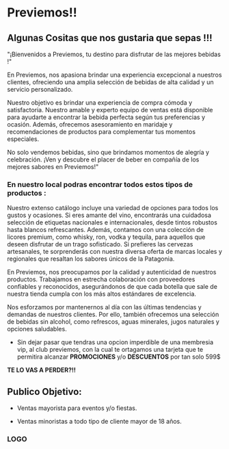# Previemos!!

## Algunas Cositas que nos gustaria que sepas !!!

"¡Bienvenidos a Previemos, tu destino para disfrutar de las mejores bebidas !"

En Previemos, nos apasiona brindar una experiencia excepcional a nuestros clientes, ofreciendo una amplia selección de bebidas de alta calidad y un servicio personalizado.

Nuestro objetivo es brindar una experiencia de compra cómoda y satisfactoria. Nuestro amable y experto equipo de ventas está disponible para ayudarte a encontrar la bebida perfecta según tus preferencias y ocasión. Además, ofrecemos asesoramiento en maridaje y recomendaciones de productos para complementar tus momentos especiales.

No solo vendemos bebidas, sino que brindamos momentos de alegría y celebración. ¡Ven y descubre el placer de beber en compañía de los mejores sabores en Previemos!"

### En nuestro local podras encontrar todos estos tipos de productos :

Nuestro extenso catálogo incluye una variedad de opciones para todos los gustos y ocasiones. Si eres amante del vino, encontrarás una cuidadosa selección de etiquetas nacionales e internacionales, desde tintos robustos hasta blancos refrescantes. Además, contamos con una colección de licores premium, como whisky, ron, vodka y tequila, para aquellos que deseen disfrutar de un trago sofisticado. Si prefieres las cervezas artesanales, te sorprenderás con nuestra diversa oferta de marcas locales y regionales que resaltan los sabores únicos de la Patagonia.

En Previemos, nos preocupamos por la calidad y autenticidad de nuestros productos. Trabajamos en estrecha colaboración con proveedores confiables y reconocidos, asegurándonos de que cada botella que sale de nuestra tienda cumpla con los más altos estándares de excelencia.

Nos esforzamos por mantenernos al día con las últimas tendencias y demandas de nuestros clientes. Por ello, también ofrecemos una selección de bebidas sin alcohol, como refrescos, aguas minerales, jugos naturales y opciones saludables.

  - Sin dejar pasar que tendras una opcion imperdible de una membresia vip, al club previemos, con la cual te ortagamos una tarjeta que te permitira alcanzar **PROMOCIONES** y/o **DESCUENTOS** por tan solo 599$


  **TE LO VAS A PERDER?!!**

                                                                                        

## Publico Objetivo: 

* Ventas mayorista para eventos y/o fiestas.

* Ventas minoristas a todo tipo de cliente mayor de 18 años.

### LOGO
